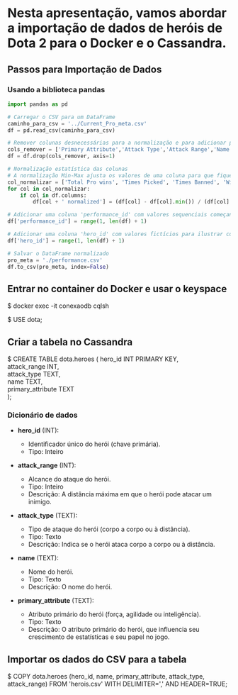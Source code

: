 # Nesta apresentação, vamos abordar a importação de dados de heróis de Dota 2 para o Docker e o Cassandra.

## Passos para Importação de Dados

### Usando a biblioteca pandas
```python
import pandas as pd

# Carregar o CSV para um DataFrame
caminho_para_csv = '../Current_Pro_meta.csv'
df = pd.read_csv(caminho_para_csv)

# Remover colunas desnecessárias para a normalização e para adicionar performance_id e hero_id
cols_remover = ['Primary Attribute','Attack Type','Attack Range','Name', 'Roles']
df = df.drop(cols_remover, axis=1)

# Normalização estatística das colunas
# A normalização Min-Max ajusta os valores de uma coluna para que fiquem em uma escala entre 0 e 1.
col_normalizar = ['Total Pro wins', 'Times Picked', 'Times Banned', 'Win Rate']
for col in col_normalizar:
    if col in df.columns:
        df[col + ' normalized'] = (df[col] - df[col].min()) / (df[col].max() - df[col].min())

# Adicionar uma coluna 'performance_id' com valores sequenciais começando em 1
df['performance_id'] = range(1, len(df) + 1)

# Adicionar uma coluna 'hero_id' com valores fictícios para ilustrar como seria adicionado
df['hero_id'] = range(1, len(df) + 1)

# Salvar o DataFrame normalizado
pro_meta = './performance.csv'
df.to_csv(pro_meta, index=False)
```


## Entrar no container do Docker e usar o keyspace


$ docker exec -it conexaodb cqlsh

$ USE dota;



## Criar a tabela no Cassandra

$ CREATE TABLE dota.heroes (
    hero_id INT PRIMARY KEY,<br/>
    attack_range INT,<br/>
    attack_type TEXT,<br/>
    name TEXT,<br/>
    primary_attribute TEXT<br/>
);
 

 ### Dicionário de dados

- **hero_id** (INT):
  - Identificador único do herói (chave primária).
  - Tipo: Inteiro

- **attack_range** (INT):
  - Alcance do ataque do herói.
  - Tipo: Inteiro
  - Descrição: A distância máxima em que o herói pode atacar um inimigo.

- **attack_type** (TEXT):
  - Tipo de ataque do herói (corpo a corpo ou à distância).
  - Tipo: Texto
  - Descrição: Indica se o herói ataca corpo a corpo ou à distância.

- **name** (TEXT):
  - Nome do herói.
  - Tipo: Texto
  - Descrição: O nome do herói.

- **primary_attribute** (TEXT):
  - Atributo primário do herói (força, agilidade ou inteligência).
  - Tipo: Texto
  - Descrição: O atributo primário do herói, que influencia seu crescimento de estatísticas e seu papel no jogo.


## Importar os dados do CSV para a tabela


$ COPY dota.heroes (hero_id, name, primary_attribute, attack_type, attack_range) FROM 'herois.csv' WITH DELIMITER=',' AND HEADER=TRUE;

```
